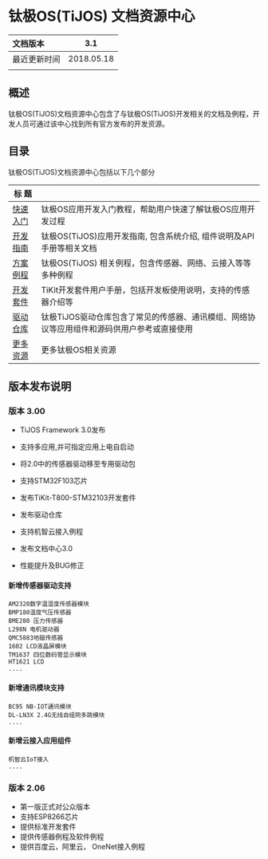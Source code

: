 # 钛极OS(TiJOS) 文档资源中心

| 文档版本     |    3.1     |
| :----------- | :--------: |
| 最近更新时间 | 2018.05.18 |
|              |            |

## 概述
钛极OS(TiJOS)文档资源中心包含了与钛极OS(TiJOS)开发相关的文档及例程，开发人员可通过该中心找到所有官方发布的开发资源。

## 目录
钛极OS(TiJOS)文档资源中心包括以下几个部分

| 标 题                                    |                                        |
| -------------------------------------- | -------------------------------------- |
| [快速入门](tijos-development-course/index.md)        | 钛极OS应用开发入门教程，帮助用户快速了解钛极OS应用开发过程      |
| [开发指南](tijos-development-guide/index.md)     | 钛极OS(TiJOS)应用开发指南, 包含系统介绍, 组件说明及API手册等相关文档    |
| [方案例程](tijos-samples/index.md) | 钛极OS(TiJOS) 相关例程，包含传感器、网络、云接入等等多种例程               |
| [开发套件](tikit/tijos_docs_tikit.md)  |TiKit开发套件用户手册，包括开发板使用说明，支持的传感器介绍等  |
| [驱动仓库](tijos-driver/index.md)  | 钛极TiJOS驱动仓库包含了常见的传感器、通讯模组、网络协议等应用组件和源码供用户参考或直接使用 |
| [更多资源](resources.md)  | 更多钛极OS相关资源 |

## 版本发布说明

### 版本 3.00

- TiJOS Framework 3.0发布

- 支持多应用,并可指定应用上电自启动

- 将2.0中的传感器驱动移至专用驱动包

- 支持STM32F103芯片

- 发布TiKit-T800-STM32103开发套件

- 发布驱动仓库

- 支持机智云接入例程

- 发布文档中心3.0

- 性能提升及BUG修正

#### 新增传感器驱动支持
	AM2320数字温湿度传感器模块
	BMP180温度气压传感器
	BME280 压力传感器
	L298N 电机驱动器
	QMC5883地磁传感器
	1602 LCD液晶屏模块
	TM1637 四位数码管显示模块
	HT1621 LCD
	....

#### 新增通讯模块支持
	BC95 NB-IOT通讯模块
	DL-LN3X 2.4G无线自组网多跳模块
	....

#### 新增云接入应用组件

    机智云IoT接入
    ....

### 版本 2.06

- 第一版正式对公众版本
- 支持ESP8266芯片
- 提供标准开发套件
- 提供传感器例程及软件例程
- 提供百度云，阿里云， OneNet接入例程